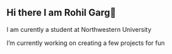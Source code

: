 ## Hi there I am Rohil Garg👋
I am curently a student at Northwestern University

I’m currently working on creating a few projects for fun

